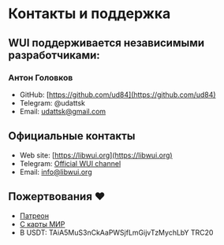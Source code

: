 # Контакты и поддержка

## WUI поддерживается независимыми разработчиками:
### Антон Головков
- GitHub: [https://github.com/ud84](https://github.com/ud84)
- Telegram: @udattsk
- Email: [udattsk@gmail.com](mailto:udattsk@gmail.com)

## Официальные контакты
- Web site: [https://libwui.org](https://libwui.org)
- Telegram: [Official WUI channel](https://t.me/libwui)
- Email: [info@libwui.org](mailto:info@libwui.org)

## Пожертвования ❤️
- [Патреон](https://www.patreon.com/user/membership?u=66230239)
- [С карты МИР](https://libwui.org/donate/)
- В USDT: TAiA5MuS3nCkAaPWSjfLmGijvTzMychLbY TRC20
